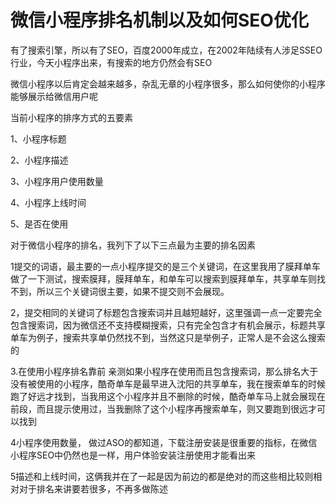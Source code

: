 
# 微信小程序排名机制以及如何SEO优化

有了搜索引擎，所以有了SEO，百度2000年成立，在2002年陆续有人涉足SSEO行业，今天小程序出来，有搜索的地方仍然会有SEO

微信小程序以后肯定会越来越多，杂乱无章的小程序很多，那么如何使你的小程序能够展示给微信用户呢

当前小程序的排序方式的五要素

1、小程序标题

2、小程序描述

3、小程序用户使用数量

4、小程序上线时间

5、是否在使用

对于微信小程序的排名，我列下了以下三点最为主要的排名因素

1提交的词语，最主要的一点小程序提交的是三个关键词，在这里我用了膜拜单车做了一下测试，搜索膜拜，膜拜单车，和单车可以搜索到膜拜单车，共享单车则找不到，所以三个关键词很主要，如果不提交则不会展现。

2，提交相同的关键词了标题包含搜索词并且越短越好，这里强调一点一定要完全包含搜索词，因为微信还不支持模糊搜索，只有完全包含才有机会展示，标题共享单车为例子，搜索共享单仍然找不到，当然这只是举例子，正常人是不会这么搜索的


3.在使用小程序排名靠前 亲测如果小程序在使用而且包含搜索词，那么排名大于没有被使用的小程序，酷奇单车是最早进入沈阳的共享单车，我在搜索单车的时候跑了好远才找到，当我用这个小程序并且不删除的时候，酷奇单车马上就会展现在前段，而且提示使用过，当我删除了这个小程序再搜索单车，则又要跑到很远才可以找到

4小程序使用数量， 做过ASO的都知道，下载注册安装是很重要的指标，在微信小程序SEO中仍然也是一样，用户体验安装注册使用才能看出来

5描述和上线时间，这俩我并在了一起是因为前边的都是绝对的而这些相比较则相对对于排名来讲要若很多，不再多做陈述

